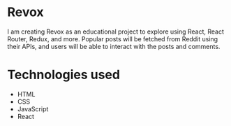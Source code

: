 # Revox

I am creating Revox as an educational project to explore using React, React Router, Redux, and more.
Popular posts will be fetched from Reddit using their APIs, and users will be able to interact with the posts and comments.

# Technologies used

* HTML
* CSS
* JavaScript
* React